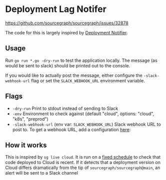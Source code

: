 # Deployment Lag Notifer
https://github.com/sourcegraph/sourcegraph/issues/32878

The code for this is largely inspired by [Deployment Notifier](../deployment-notifer/README.md).

## Usage
Run `go run *.go -dry-run` to test the application locally. The message (as would be sent to slack) should be printed out to the console.

If you would like to actually post the message, either configure the `-slack-webhook-url` flag or set the `SLACK_WEBHOOK_URL` environment variable.

## Flags

* `-dry-run` Print to stdout instead of sending to Slack
* `-env` Environment to check against (default "cloud", options: "cloud", "k8s", "preprod")
* `-slack-webhook-url` (env var: `SLACK_WEBHOOK_URL`) Slack webhook URL to post to. To get a webhook URL, add a configuration [here](https://sourcegraph.slack.com/apps/A0F7XDUAZ-incoming-webhooks?tab=settings&next_id=0):

## How it works
This is inspired by `sg live cloud`. It is run on a [fixed schedule]() to check that code deployed to Cloud is recent. If it detects that a deployment version on Cloud differs dramatically from the tip of `sourcegraph/sourcegraph@main`, an alert will be sent to a Slack channel
